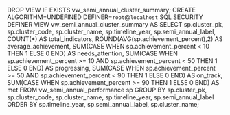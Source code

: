 DROP VIEW IF EXISTS vw_semi_annual_cluster_summary;
CREATE ALGORITHM=UNDEFINED
DEFINER=`root`@`localhost`
SQL SECURITY DEFINER
VIEW vw_semi_annual_cluster_summary AS
SELECT
sp.cluster_pk,
sp.cluster_code,
sp.cluster_name,
sp.timeline_year,
sp.semi_annual_label,
COUNT(\*) AS total_indicators,
ROUND(AVG(sp.achievement_percent),2) AS average_achievement,
SUM(CASE WHEN sp.achievement_percent < 10 THEN 1 ELSE 0 END) AS needs_attention,
SUM(CASE WHEN sp.achievement_percent >= 10 AND sp.achievement_percent < 50 THEN 1 ELSE 0 END) AS progressing,
SUM(CASE WHEN sp.achievement_percent >= 50 AND sp.achievement_percent < 90 THEN 1 ELSE 0 END) AS on_track,
SUM(CASE WHEN sp.achievement_percent >= 90 THEN 1 ELSE 0 END) AS met
FROM vw_semi_annual_performance sp
GROUP BY
sp.cluster_pk,
sp.cluster_code,
sp.cluster_name,
sp.timeline_year,
sp.semi_annual_label
ORDER BY sp.timeline_year, sp.semi_annual_label, sp.cluster_name;
